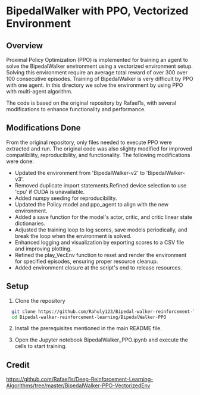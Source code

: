 
# BipedalWalker with PPO, Vectorized Environment


## Overview

Proximal Policy Optimization (PPO) is implemented for training an agent to solve the BipedalWalker environment using a vectorized environment setup.
Solving this environment require an average total reward of over 300 over 100 consecutive episodes. Training of BipedalWalker is very difficult by PPO with one agent. In this directory we solve the environment by using PPO with multi-agent algorithm.

The code is based on the original repository by Rafael1s, with several modifications to enhance functionality and performance.
## Modifications Done

From the original repository, only files needed to execute PPO were extracted and run. The original code was also slighty modified for improved compatibility, reproducibility, and functionality. The following modifications were done:

* Updated the environment from 'BipedalWalker-v2' to 'BipedalWalker-v3'.
* Removed duplicate import statements.Refined device selection to use 'cpu' if CUDA is unavailable.
* Added numpy seeding for reproducibility.
* Updated the Policy model and ppo_agent to align with the new environment.
* Added a save function for the model's actor, critic, and critic linear state dictionaries.
* Adjusted the training loop to log scores, save models periodically, and break the loop when the environment is solved.
* Enhanced logging and visualization by exporting scores to a CSV file and improving plotting.
* Refined the play_VecEnv function to reset and render the environment for specified episodes, ensuring proper resource cleanup.
* Added environment closure at the script's end to release resources.
## Setup

1. Clone the repository

  ```bash
    git clone https://github.com/Rahuly123/Bipedal-walker-reinforcement-learning.git
    cd Bipedal-walker-reinforcement-learning/BipedalWalker-PPO

  ```

2. Install the prerequisites mentioned in the main README file.

3. Open the Jupyter notebook BipedalWalker_PPO.ipynb and execute the cells to start training.



    
## Credit
https://github.com/Rafael1s/Deep-Reinforcement-Learning-Algorithms/tree/master/BipedalWalker-PPO-VectorizedEnv


